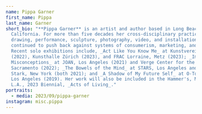 ```yaml
---
name: Pippa Garner
first_name: Pippa
last_name: Garner
short_bio: "**Pippa Garner** is an artist and author based in Long Beach,
  California. For more than five decades her cross-disciplinary practice of
  drawing, performance, sculpture, photography, video, and installation has
  continued to push back against systems of consumerism, marketing, and waste.
  Recent solo exhibitions include, _Act Like You Know Me_ at Kunstverein Munich
  (2022), Kunsthalle Zúrich (2023), and FRAC Lorraine, Metz (2023); _Immaculate
  Misconceptions_ at JOAN, Los Angeles (2021) and Verge Center for the Arts,
  Sacramento (2022); _The Bowels of the Mind_ at STARS, Los Angeles and Jeffrey
  Stark, New York (both 2021); and _A Shadow of My Future Self_ at O-Town House,
  Los Angeles (2019). Her work will also be included in the Hammer's, Made in
  L.A., 2023 Biennial, _Acts of Living_."
portraits:
  - media: 2023/09/pippa-garner
instagram: misc.pippa
---
```

